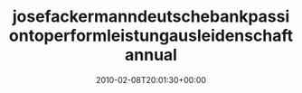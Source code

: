 ---
retweeted: false
source: <a href="http://twitter.com" rel="nofollow">Twitter Web Client</a>
entities:
  hashtags:
  - text: josefackermanndeutschebankpassiontoperformleistungausleidenschaftannualpressconferencejahrespressekonferenz
    indices:
    - '0'
    - '108'
  symbols: []
  user_mentions: []
  urls: []
display_text_range:
- '0'
- '129'
favorite_count: '0'
id_str: '8822410135'
truncated: false
retweet_count: '0'
id: '8822410135'
created_at: Mon Feb 08 20:01:30 +0000 2010
favorited: false
full_text: "#josefackermanndeutschebankpassiontoperformleistungausleidenschaftannualpressconferencejahrespressekonferenz
  http://bit.ly/bL9fVN"
lang: qme
tags:
- josefackermanndeutschebankpassiontoperformleistungausleidenschaftannualpressconferencejahrespressekonferenz
- pesos/twitter
date: '2010-02-08T20:01:30+00:00'
src: https://twitter.com/bascht/status/8822410135
original_url: https://twitter.com/bascht/status/8822410135
type: twitter_tweet
text: "#josefackermanndeutschebankpassiontoperformleistungausleidenschaftannualpressconferencejahrespressekonferenz
  http://bit.ly/bL9fVN"
title: josefackermanndeutschebankpassiontoperformleistungausleidenschaftannual

---
